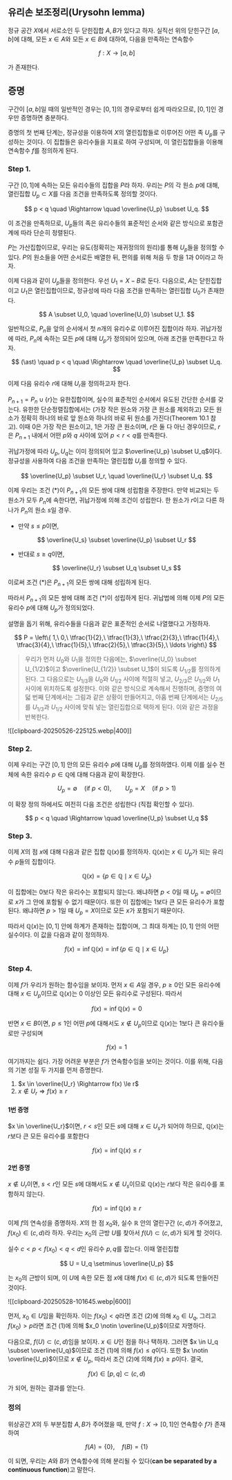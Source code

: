 
## 유리손 보조정리(Urysohn lemma)

정규 공간 $X$에서 서로소인 두 닫힌집합 $A, B$가 있다고 하자. 실직선 위의 닫힌구간 $[a, b]$에 대해, 모든 $x \in A$와 모든 $x \in B$에 대하여, 다음을 만족하는 연속함수

$$
f : X \longrightarrow [a, b]
$$

가 존재한다. 

## 증명

구간이 $[a, b]$일 때의 일반적인 경우는 $[0, 1]$의 경우로부터 쉽게 따라오므로, $[0, 1]$인 경우만 증명하면 충분하다.

증명의 첫 번째 단계는, 정규성을 이용하여 $X$의 열린집합들로 이루어진 어떤 족 $U_p$를 구성하는 것이다. 이 집합들은 유리수들을 지표로 하여 구성되며, 이 열린집합들을 이용해 연속함수 $f$를 정의하게 된다.

### Step 1.

구간 $[0,1]$에 속하는 모든 유리수들의 집합을 $P$라 하자. 우리는 $P$의 각 원소 $p$에 대해, 열린집합 $U_p \subset X$를 다음 조건을 만족하도록 정의할 것이다.

$$
p < q \quad \Rightarrow \quad \overline{U_p} \subset U_q.
$$

이 조건을 만족하므로, $U_p$들의 족은 유리수들의 표준적인 순서와 같은 방식으로 포함관계에 따라 단순히 정렬된다.

$P$는 가산집합이므로, 우리는 유도(정확히는 재귀정의의 원리)를 통해 $U_p$들을 정의할 수 있다. $P$의 원소들을 어떤 순서로든 배열한 뒤, 편의를 위해 처음 두 항을 $1$과 $0$이라고 하자.

이제 다음과 같이 $U_p$들을 정의한다. 우선 $U_1 = X - B$로 둔다. 다음으로, $A$는 닫힌집합이고 $U_1$은 열린집합이므로, 정규성에 따라 다음 조건을 만족하는 열린집합 $U_0$가 존재한다.

$$
A \subset U_0, \quad \overline{U_0} \subset U_1.
$$

일반적으로, $P_n$을 앞의 순서에서 첫 $n$개의 유리수로 이루어진 집합이라 하자. 귀납가정에 따라, $P_n$에 속하는 모든 $p$에 대해 $U_p$가 정의되어 있으며, 아래 조건을 만족한다고 하자.

$$
(\ast) \quad p < q \quad \Rightarrow \quad \overline{U_p} \subset U_q.
$$

이제 다음 유리수 $r$에 대해 $U_r$을 정의하고자 한다.

$P_{n+1} = P_n \cup \{r\}$는 유한집합이며, 실수의 표준적인 순서에서 유도된 간단한 순서를 갖는다. 유한한 단순정렬집합에서는 (가장 작은 원소와 가장 큰 원소를 제외하고) 모든 원소가 정확히 하나의 바로 앞 원소와 하나의 바로 뒤 원소를 가진다(Theorem 10.1 참고).
이때 $0$은 가장 작은 원소이고, $1$은 가장 큰 원소이며, $r$은 둘 다 아닌 경우이므로, $r$은 $P_{n+1}$ 내에서 어떤 $p$와 $q$ 사이에 있어 $p < r < q$를 만족한다.

귀납가정에 따라 $U_p, U_q$는 이미 정의되어 있고 $\overline{U_p} \subset U_q$이다. 정규성을 사용하여 다음 조건을 만족하는 열린집합 $U_r$를 정의할 수 있다.

$$
\overline{U_p} \subset U_r, \quad \overline{U_r} \subset U_q.
$$

이제 우리는 조건 $(\ast)$이 $P_{n+1}$의 모든 쌍에 대해 성립함을 주장한다. 만약 비교되는 두 원소가 모두 $P_n$에 속한다면, 귀납가정에 의해 조건이 성립한다. 한 원소가 $r$이고 다른 하나가 $P_n$의 원소 $s$일 경우.

* 만약 $s \le p$이면,


$$
\overline{U_s} \subset \overline{U_p} \subset U_r
  $$

* 반대로 $s \ge q$이면,


$$
  \overline{U_r} \subset U_q \subset U_s
  $$

이로써 조건 $(\ast)$은 $P_{n+1}$의 모든 쌍에 대해 성립하게 된다.

따라서 $P_{n+1}$의 모든 쌍에 대해 조건 $(\ast)$이 성립하게 된다. 귀납법에 의해 이제 $P$의 모든 유리수 $p$에 대해 $U_p$가 정의되었다.

설명을 돕기 위해, 유리수들을 다음과 같은 표준적인 순서로 나열했다고 가정하자.

$$
P = \left\{ 1,\ 0,\ \tfrac{1}{2},\ \tfrac{1}{3},\ \tfrac{2}{3},\ \tfrac{1}{4},\ \tfrac{3}{4},\ \tfrac{1}{5},\ \tfrac{2}{5},\ \tfrac{3}{5},\ \ldots \right\}
$$

>우리가 먼저 $U_0$와 $U_1$을 정의한 다음에는, $\overline{U_0} \subset U_{1/2}$이고 $\overline{U_{1/2}} \subset U_1$이 되도록 $U_{1/2}$를 정의하게 된다. 그 다음으로는 $U_{1/3}$을 $U_0$와 $U_{1/2}$ 사이에 적절히 넣고, $U_{2/3}$은 $U_{1/2}$와 $U_1$ 사이에 위치하도록 설정한다. 이와 같은 방식으로 계속해서 진행하며, 증명의 여덟 번째 단계에서는 그림과 같은 상황이 만들어지고, 아홉 번째 단계에서는 $U_{2/5}$를 $U_{1/3}$과 $U_{1/2}$ 사이에 맞춰 넣는 열린집합으로 택하게 된다. 이와 같은 과정을 반복한다.

![[clipboard-20250526-225125.webp|400]]

### Step 2.

이제 우리는 구간 $[0,1]$ 안의 모든 유리수 $p$에 대해 $U_p$를 정의하였다. 이제 이를 실수 전체에 속한 유리수 $p \in \mathbb{Q}$에 대해 다음과 같이 확장한다.

$$
U_p = \emptyset \quad \text{(if } p < 0), \qquad U_p = X \quad \text{(if } p > 1)
$$

이 확장 정의 하에서도 여전히 다음 조건은 성립한다 (직접 확인할 수 있다).

$$
p < q \quad \Rightarrow \quad \overline{U_p} \subset U_q
$$

### Step 3.

이제 $X$의 점 $x$에 대해 다음과 같은 집합 $\mathbb{Q}(x)$를 정의하자. $\mathbb{Q}(x)$는 $x \in U_p$가 되는 유리수 $p$들의 집합이다.

$$
\mathbb{Q}(x) = \{ p \in \mathbb{Q} \mid x \in U_p \}
$$

이 집합에는 0보다 작은 유리수는 포함되지 않는다. 왜냐하면 $p < 0$일 때 $U_p = \emptyset$이므로 $x$가 그 안에 포함될 수 없기 때문이다. 또한 이 집합에는 1보다 큰 모든 유리수가 포함된다. 왜냐하면 $p > 1$일 때 $U_p = X$이므로 모든 $x$가 포함되기 때문이다.

따라서 $\mathbb{Q}(x)$는 $[0,1]$ 안에 하계가 존재하는 집합이며, 그 최대 하계는 $[0,1]$ 안의 어떤 실수이다. 이 값을 다음과 같이 정의하자.

$$
f(x) = \inf \mathbb{Q}(x) = \inf \{ p \in \mathbb{Q} \mid x \in U_p \}
$$

### Step 4.

이제 $f$가 우리가 원하는 함수임을 보이자. 먼저 $x \in A$일 경우, $p \ge 0$인 모든 유리수에 대해 $x \in U_p$이므로 $\mathbb{Q}(x)$는 0 이상인 모든 유리수로 구성된다. 따라서

$$
f(x) = \inf \mathbb{Q}(x) = 0
$$

반면 $x \in B$이면, $p \le 1$인 어떤 $p$에 대해서도 $x \notin U_p$이므로 $\mathbb{Q}(x)$는 1보다 큰 유리수들로만 구성되며

$$
f(x) = 1
$$

여기까지는 쉽다. 가장 어려운 부분은 $f$가 연속함수임을 보이는 것이다. 이를 위해, 다음의 기본 성질 두 가지를 먼저 증명한다.

1. $x \in \overline{U_r} \Rightarrow f(x) \le r$
2. $x \notin U_r \Rightarrow f(x) \ge r$

#### 1번 증명

$x \in \overline{U_r}$이면, $r < s$인 모든 $s$에 대해 $x \in U_s$가 되어야 하므로, $\mathbb{Q}(x)$는 $r$보다 큰 모든 유리수를 포함한다

$$
f(x) = \inf \mathbb{Q}(x) \le r
$$

#### 2번 증명

$x \notin U_r$이면, $s < r$인 모든 $s$에 대해서도 $x \notin U_s$이므로 $\mathbb{Q}(x)$는 $r$보다 작은 유리수를 포함하지 않는다.

$$
f(x) = \inf \mathbb{Q}(x) \ge r
$$

이제 $f$의 연속성을 증명하자. $X$의 한 점 $x_0$와, 실수 $\mathbb{R}$ 안의 열린구간 $(c,d)$가 주어졌고, $f(x_0) \in (c,d)$라 하자. 우리는 $x_0$의 근방 $U$를 찾아서 $f(U) \subset (c,d)$가 되게 할 것이다.

실수 $c < p < f(x_0) < q < d$인 유리수 $p, q$를 잡는다. 이때 열린집합

$$
U = U_q \setminus \overline{U_p}
$$

는 $x_0$의 근방이 되며, 이 $U$에 속한 모든 점 $x$에 대해 $f(x) \in (c,d)$가 되도록 만들어진 것이다.

![[clipboard-20250528-101645.webp|600]]

먼저, $x_0 \in U$임을 확인하자. 이는 $f(x_0) < q$라면 조건 (2)에 의해 $x_0 \in U_q$, 그리고 $f(x_0) > p$라면 조건 (1)에 의해 $x_0 \notin \overline{U_p}$이므로 자명하다.

다음으로, $f(U) \subset (c, d)$임을 보이자. $x \in U$인 점을 하나 택하자. 그러면 $x \in U_q \subset \overline{U_q}$이므로
조건 (1)에 의해 $f(x) \le q$이다. 또한 $x \notin \overline{U_p}$이므로 $x \notin U_p$, 따라서 조건 (2)에 의해 $f(x) \ge p$이다. 결국,

$$
f(x) \in [p, q] \subset (c, d)
$$

가 되어, 원하는 결과를 얻는다.

### 정의

위상공간 $X$의 두 부분집합 $A, B$가 주어졌을 때, 만약 $f : X \to [0,1]$인 연속함수 $f$가 존재하여

$$
f(A) = \{0\}, \quad f(B) = \{1\}
$$

이 되면, 우리는 $A$와 $B$가 연속함수에 의해 분리될 수 있다(**can be separated by a continuous function**)고 말한다.